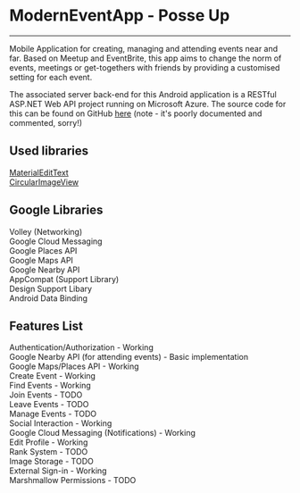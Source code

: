 # ModernEventApp - Posse Up
-----------
Mobile Application for creating, managing and attending events near and far. Based on Meetup and EventBrite, 
this app aims to change the norm of events, meetings or get-togethers with friends by providing a customised setting 
for each event.

The associated server back-end for this Android application is a RESTful ASP.NET Web API project running on Microsoft Azure.
The source code for this can be found on GitHub [here](https://github.com/DarkNormal/PosseNetAPIApp) (note - it's poorly documented and commented, sorry!)



Used libraries
-----------
[MaterialEditText](https://github.com/rengwuxian/MaterialEditText)<br>
[CircularImageView](https://github.com/lopspower/CircularImageView)<br>

Google Libraries
-----------
Volley (Networking)<br>
Google Cloud Messaging<br>
Google Places API<br>
Google Maps API<br>
Google Nearby API<br>
AppCompat (Support Library)<br>
Design Support Libary<br>
Android Data Binding<br>

Features List
-----------
Authentication/Authorization - Working <br>
Google Nearby API (for attending events) - Basic implementation <br>
Google Maps/Places API - Working <br>
Create Event - Working <br>
Find Events - Working <br>
Join Events - TODO <br>
Leave Events - TODO <br>
Manage Events - TODO <br>
Social Interaction - Working <br>
Google Cloud Messaging (Notifications) - Working <br>
Edit Profile - Working <br>
Rank System - TODO <br>
Image Storage - TODO <br>
External Sign-in - Working <br>
Marshmallow Permissions - TODO <br>


